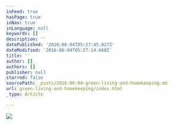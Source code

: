 ```yaml
---
inFeed: true
hasPage: true
inNav: true
inLanguage: null
keywords: []
description: ''
datePublished: '2016-06-04T05:27:45.027Z'
dateModified: '2016-06-04T05:27:14.668Z'
title: ''
author: []
authors: []
publisher: null
starred: false
sourcePath: _posts/2016-06-04-green-living-and-homekeeping.md
url: green-living-and-homekeeping/index.html
_type: Article

---
```

![](https://the-grid-user-content.s3-us-west-2.amazonaws.com/94ae85a7-249f-4ef5-8846-66e41b3b545a.jpg)